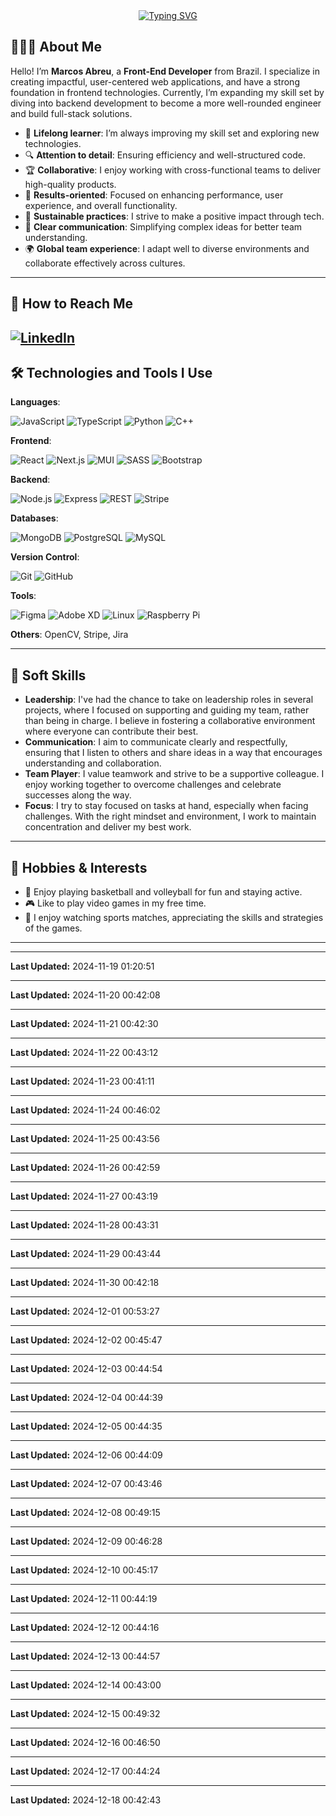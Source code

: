 <div align="center">
  <a href="https://git.io/typing-svg">
    <img src="https://readme-typing-svg.herokuapp.com?font=Fira+Code&size=28&duration=4000&pause=1000&color=F7C51D&center=true&vCenter=true&random=false&width=520&height=50&lines=HI+THERE%2C+I'M+MARCOS!;NICE+TO+MEET+YOU!+%F0%9F%98%89" alt="Typing SVG" />
  </a>
</div>

## 👨🏻‍💻 About Me

Hello! I’m **Marcos Abreu**, a **Front-End Developer** from Brazil. I specialize in creating impactful, user-centered web applications, and have a strong foundation in frontend technologies. Currently, I’m expanding my skill set by diving into backend development to become a more well-rounded engineer and build full-stack solutions.

- 🧠 **Lifelong learner**: I’m always improving my skill set and exploring new technologies.
- 🔍 **Attention to detail**: Ensuring efficiency and well-structured code.
- 🏆 **Collaborative**: I enjoy working with cross-functional teams to deliver high-quality products.
- 🚀 **Results-oriented**: Focused on enhancing performance, user experience, and overall functionality.
- 🌱 **Sustainable practices**: I strive to make a positive impact through tech.
- 💬 **Clear communication**: Simplifying complex ideas for better team understanding.
- 🌍 **Global team experience**: I adapt well to diverse environments and collaborate effectively across cultures.

---

## 📱 How to Reach Me

## <a href="https://www.linkedin.com/in/marcos-abreu-da-silva/"><img src="https://img.shields.io/badge/-LinkedIn-0e76a8?style=flat-square&logo=Linkedin&logoColor=white" alt="LinkedIn"></a>

## 🛠 Technologies and Tools I Use

**Languages**:

![JavaScript](https://img.icons8.com/color/30/javascript.png) ![TypeScript](https://img.icons8.com/color/30/typescript.png) ![Python](https://img.icons8.com/color/30/python.png) ![C++](https://img.icons8.com/color/30/c-plus-plus.png)

**Frontend**:

![React](https://img.icons8.com/color/30/react-native.png) ![Next.js](https://img.icons8.com/color/30/nextjs.png) ![MUI](https://img.icons8.com/color/30/material-ui.png) ![SASS](https://img.icons8.com/color/30/sass.png) ![Bootstrap](https://img.icons8.com/color/30/bootstrap.png)

**Backend**:

![Node.js](https://img.icons8.com/color/30/nodejs.png) ![Express](https://img.icons8.com/color/30/express.png) ![REST](https://img.icons8.com/color/30/api.png) ![Stripe](https://img.icons8.com/ios-filled/30/stripe.png)

**Databases**:

![MongoDB](https://img.icons8.com/color/30/mongodb.png) ![PostgreSQL](https://img.icons8.com/color/30/postgreesql.png) ![MySQL](https://img.icons8.com/color/30/mysql-logo.png)

**Version Control**:

![Git](https://img.icons8.com/color/30/git.png) ![GitHub](https://img.icons8.com/color/30/github.png)

**Tools**:

![Figma](https://img.icons8.com/color/30/figma.png) ![Adobe XD](https://img.icons8.com/color/30/adobe-xd.png) ![Linux](https://img.icons8.com/color/30/linux.png) ![Raspberry Pi](https://img.icons8.com/ios-filled/30/raspberry-pi.png)

**Others**: OpenCV, Stripe, Jira

---


## 💬 Soft Skills

- **Leadership**: I've had the chance to take on leadership roles in several projects, where I focused on supporting and guiding my team, rather than being in charge. I believe in fostering a collaborative environment where everyone can contribute their best.
- **Communication**: I aim to communicate clearly and respectfully, ensuring that I listen to others and share ideas in a way that encourages understanding and collaboration.
- **Team Player**: I value teamwork and strive to be a supportive colleague. I enjoy working together to overcome challenges and celebrate successes along the way.
- **Focus**: I try to stay focused on tasks at hand, especially when facing challenges. With the right mindset and environment, I work to maintain concentration and deliver my best work.

---

## 🎯 **Hobbies & Interests**

- 🏀 Enjoy playing basketball and volleyball for fun and staying active.
- 🎮 Like to play video games in my free time.
- 🏅 I enjoy watching sports matches, appreciating the skills and strategies of the games.

---

---

**Last Updated:** 2024-11-19 01:20:51

---

**Last Updated:** 2024-11-20 00:42:08

---

**Last Updated:** 2024-11-21 00:42:30

---

**Last Updated:** 2024-11-22 00:43:12

---

**Last Updated:** 2024-11-23 00:41:11

---

**Last Updated:** 2024-11-24 00:46:02

---

**Last Updated:** 2024-11-25 00:43:56

---

**Last Updated:** 2024-11-26 00:42:59

---

**Last Updated:** 2024-11-27 00:43:19

---

**Last Updated:** 2024-11-28 00:43:31

---

**Last Updated:** 2024-11-29 00:43:44

---

**Last Updated:** 2024-11-30 00:42:18

---

**Last Updated:** 2024-12-01 00:53:27

---

**Last Updated:** 2024-12-02 00:45:47

---

**Last Updated:** 2024-12-03 00:44:54

---

**Last Updated:** 2024-12-04 00:44:39

---

**Last Updated:** 2024-12-05 00:44:35

---

**Last Updated:** 2024-12-06 00:44:09

---

**Last Updated:** 2024-12-07 00:43:46

---

**Last Updated:** 2024-12-08 00:49:15

---

**Last Updated:** 2024-12-09 00:46:28

---

**Last Updated:** 2024-12-10 00:45:17

---

**Last Updated:** 2024-12-11 00:44:19

---

**Last Updated:** 2024-12-12 00:44:16

---

**Last Updated:** 2024-12-13 00:44:57

---

**Last Updated:** 2024-12-14 00:43:00

---

**Last Updated:** 2024-12-15 00:49:32

---

**Last Updated:** 2024-12-16 00:46:50

---

**Last Updated:** 2024-12-17 00:44:24

---

**Last Updated:** 2024-12-18 00:42:43
